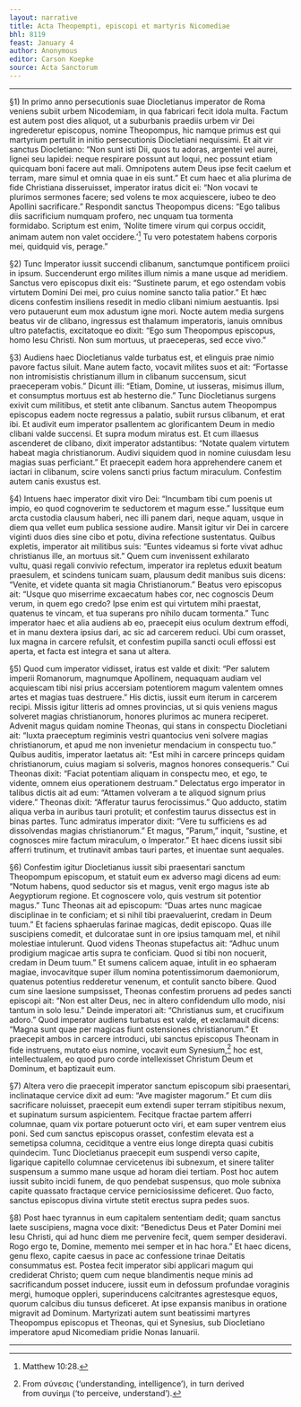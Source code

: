 ```yaml
---
layout: narrative
title: Acta Theopempti, episcopi et martyris Nicomediae
bhl: 8119
feast: January 4
author: Anonymous
editor: Carson Koepke
source: Acta Sanctorum
---
```


---

§1) In primo anno persecutionis suae Diocletianus imperator de Roma veniens subiit urbem Nicodemiam, in qua fabricari fecit idola multa. Factum est autem post dies aliquot, ut a suburbanis praediis urbem vir Dei ingrederetur episcopus, nomine Theopompus, hic namque primus est qui martyrium pertulit in initio persecutionis Diocletiani nequissimi. Et ait vir sanctus Diocletiano: “Non sunt isti Dii, quos tu adoras, argentei vel aurei, lignei seu lapidei: neque respirare possunt aut loqui, nec possunt etiam quicquam boni facere aut mali. Omnipotens autem Deus ipse fecit caelum et terram, mare simul et omnia quae in eis sunt.” Et cum haec et alia plurima de fide Christiana disseruisset, imperator iratus dicit ei: “Non vocavi te plurimos sermones facere; sed volens te mox acquiescere, iubeo te deo Apollini sacrificare.” Respondit sanctus Theopompus dicens: “Ego talibus diis sacrificium numquam profero, nec unquam tua tormenta formidabo. Scriptum est enim, ‘Nolite timere virum qui corpus occidit, animam autem non valet occidere.’[^1] Tu vero potestatem habens corporis mei, quidquid vis, perage.”

§2) Tunc Imperator iussit succendi clibanum, sanctumque pontificem proiici in ipsum. Succenderunt ergo milites illum nimis a mane usque ad meridiem. Sanctus vero episcopus dixit eis: “Sustinete parum, et ego ostendam vobis virtutem Domini Dei mei, pro cuius nomine sancto talia patior.” Et hæc dicens confestim insiliens resedit in medio clibani nimium aestuantis. Ipsi vero putauerunt eum mox adustum igne mori. Nocte autem media surgens beatus vir de clibano, ingressus est thalamum imperatoris, ianuis omnibus ultro patefactis, excitatoque eo dixit: “Ego sum Theopompus episcopus, homo Iesu Christi. Non sum mortuus, ut praeceperas, sed ecce vivo.”

§3) Audiens haec Diocletianus valde turbatus est, et elinguis prae nimio pavore factus siluit. Mane autem facto, vocavit milites suos et ait: “Fortasse non intromisistis christianum illum in clibanum succensum, sicut praeceperam vobis.” Dicunt illi: “Etiam, Domine, ut iusseras, misimus illum, et consumptus mortuus est ab hesterno die.” Tunc Diocletianus surgens exivit cum militibus, et stetit ante clibanum. Sanctus autem Theopompus episcopus eadem nocte regressus a palatio, subiit rursus clibanum, et erat ibi. Et audivit eum imperator psallentem ac glorificantem Deum in medio clibani valde succensi. Et supra modum miratus est. Et cum illaesus ascenderet de clibano, dixit imperator adstantibus: “Notate qualem virtutem habeat magia christianorum. Audivi siquidem quod in nomine cuiusdam Iesu magias suas perficiant.” Et praecepit eadem hora apprehendere canem et iactari in clibanum, scire volens sancti prius factum miraculum. Confestim autem canis exustus est.

§4) Intuens haec imperator dixit viro Dei: “Incumbam tibi cum poenis ut impio, eo quod cognoverim te seductorem et magum esse.” Iussitque eum arcta custodia clausum haberi, nec illi panem dari, neque aquam, usque in diem qua vellet eum publica sessione audire. Mansit igitur vir Dei in carcere viginti duos dies sine cibo et potu, divina refectione sustentatus. Quibus expletis, imperator ait militibus suis: “Euntes videamus si forte vivat adhuc christianus ille, an mortuus sit.” Quem cum invenissent exhilarato vultu, quasi regali convivio refectum, imperator ira repletus eduxit beatum praesulem, et scindens tunicam suam, plausum dedit manibus suis dicens: “Venite, et videte quanta sit magia Christianorum.” Beatus vero episcopus ait: “Usque quo miserrime excaecatum habes cor, nec cognoscis Deum verum, in quem ego credo? Ipse enim est qui virtutem mihi praestat, quatenus te vincam, et tua superans pro nihilo ducam tormenta.” Tunc imperator haec et alia audiens ab eo, praecepit eius oculum dextrum effodi, et in manu dextera ipsius dari, ac sic ad carcerem reduci. Ubi cum orasset, lux magna in carcere refulsit, et confestim pupilla sancti oculi effossi est aperta, et facta est integra et sana ut altera.

§5) Quod cum imperator vidisset, iratus est valde et dixit: “Per salutem imperii Romanorum, magnumque Apollinem, nequaquam audiam vel acquiescam tibi nisi prius accersiam potentiorem magum valentem omnes artes et magias tuas destruere.” His dictis, iussit eum iterum in carcerem recipi. Missis igitur litteris ad omnes provincias, ut si quis veniens magus solveret magias christianorum, honores plurimos ac munera reciperet. Advenit magus quidam nomine Theonas, qui stans in conspectu Diocletiani ait: “Iuxta praeceptum regiminis vestri quantocius veni solvere magias christianorum, et apud me non invenietur mendacium in conspectu tuo.” Quibus auditis, imperator laetatus ait: “Est mihi in carcere princeps quidam christianorum, cuius magiam si solveris, magnos honores consequeris.” Cui Theonas dixit: “Faciat potentiam aliquam in conspectu meo, et ego, te vidente, omnem eius operationem destruam.” Delectatus ergo imperator in talibus dictis ait ad eum: “Attamen volveram a te aliquod signum prius videre.” Theonas dixit: “Afferatur taurus ferocissimus.” Quo adducto, statim aliqua verba in auribus tauri protulit; et confestim taurus dissectus est in binas partes. Tunc admiratus imperator dixit: “Vere tu sufficiens es ad dissolvendas magias christianorum.” Et magus, “Parum,” inquit, “sustine, et cognosces mire factum miraculum, o Imperator.” Et haec dicens iussit sibi afferri trutinum, et trutinavit ambas tauri partes, et inuentae sunt aequales.

§6) Confestim igitur Diocletianus iussit sibi praesentari sanctum Theopompum episcopum, et statuit eum ex adverso magi dicens ad eum: “Notum habens, quod seductor sis et magus, venit ergo magus iste ab Aegyptiorum regione. Et cognoscere volo, quis vestrum sit potentior magus.” Tunc Theonas ait ad episcopum: “Duas artes nunc magicae disciplinae in te conficiam; et si nihil tibi praevaluerint, credam in Deum tuum.” Et faciens sphaerulas farinae magicas, dedit episcopo. Quas ille suscipiens comedit, et dulcoratae sunt in ore ipsius tamquam mel, et nihil molestiae intulerunt. Quod videns Theonas stupefactus ait: “Adhuc unum prodigium magicae artis supra te conficiam. Quod si tibi non nocuerit, credam in Deum tuum.” Et sumens calicem aquae, intulit in eo sphaeram magiae, invocavitque super illum nomina potentissimorum daemoniorum, quatenus potentius redderetur venenum, et contulit sancto bibere. Quod cum sine laesione sumpsisset, Theonas confestim proruens ad pedes sancti episcopi ait: “Non est alter Deus, nec in altero confidendum ullo modo, nisi tantum in solo Iesu.” Deinde imperatori ait: “Christianus sum, et crucifixum adoro.” Quod imperator audiens turbatus est valde, et exclamauit dicens: “Magna sunt quae per magicas fiunt ostensiones christianorum.” Et praecepit ambos in carcere introduci, ubi sanctus episcopus Theonam in fide instruens, mutato eius nomine, vocavit eum Synesium,[^2] hoc est, intellectualem, eo quod puro corde intellexisset Christum Deum et Dominum, et baptizauit eum.

§7) Altera vero die praecepit imperator sanctum episcopum sibi praesentari, inclinataque cervice dixit ad eum: “Ave magister magorum.” Et cum diis sacrificare noluisset, praecepit eum extendi super terram stipitibus nexum, et supinatum sursum aspicientem. Fecitque fractae partem afferri columnae, quam vix portare potuerunt octo viri, et eam super ventrem eius poni. Sed cum sanctus episcopus orasset, confestim elevata est a semetipsa columna, ceciditque a ventre eius longe direpta quasi cubitis quindecim. Tunc Diocletianus praecepit eum suspendi verso capite, ligarique capitello columnae cervicetenus ibi subnexum, et sinere taliter suspensum a summo mane usque ad horam diei tertiam. Post hoc autem iussit subito incidi funem, de quo pendebat suspensus, quo mole subnixa capite quassato fractaque cervice perniciosissime deficeret. Quo facto, sanctus episcopus divina virtute stetit erectus supra pedes suos.

§8) Post haec tyrannus in eum capitalem sententiam dedit; quam sanctus laete suscipiens, magna voce dixit: “Benedictus Deus et Pater Domini mei Iesu Christi, qui ad hunc diem me pervenire fecit, quem semper desideravi. Rogo ergo te, Domine, memento mei semper et in hac hora.” Et haec dicens, genu flexo, capite caesus in pace ac confessione trinae Deitatis consummatus est. Postea fecit imperator sibi applicari magum qui crediderat Christo; quem cum neque blandimentis neque minis ad sacrificandum posset inducere, iussit eum in defossum profundae voraginis mergi, humoque oppleri, superinducens calcitrantes agrestesque equos, quorum calcibus diu tunsus deficeret. At ipse expansis manibus in oratione migravit ad Dominum. Martyrizati autem sunt beatissimi martyres Theopompus episcopus et Theonas, qui et Synesius, sub Diocletiano imperatore apud Nicomediam pridie Nonas Ianuarii.

---

[^1]: Matthew 10:28.
[^2]: From σύνεσις (‘understanding, intelligence’), in turn derived from συνίημι (‘to perceive, understand’).
